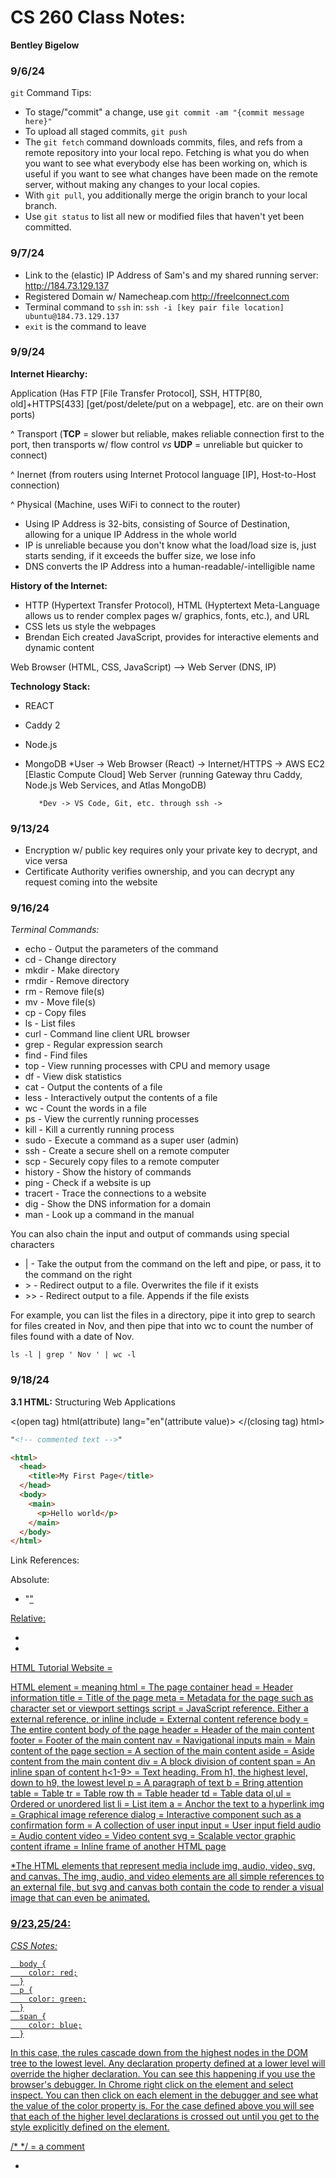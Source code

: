 # CS 260 Class Notes:
**Bentley Bigelow**

### 9/6/24
`git` Command Tips:
- To stage/"commit" a change, use `git commit -am "{commit message here}"`
- To upload all staged commits, `git push`
- The `git fetch` command downloads commits, files, and refs from a remote repository into your local repo. Fetching is what you do when you want to see what everybody else has been working on, which is useful if you want to see what changes have been made on the remote server, without making any changes to your local copies.
- With `git pull`, you additionally merge the origin branch to your local branch. 
- Use `git status` to list all new or modified files that haven't yet been committed.

### 9/7/24
- Link to the (elastic) IP Address of Sam's and my shared running server: http://184.73.129.137
- Registered Domain w/ Namecheap.com http://freelconnect.com
- Terminal command to `ssh` in: `ssh -i [key pair file location] ubuntu@184.73.129.137`
- `exit` is the command to leave

### 9/9/24
**Internet Hiearchy:**

Application (Has FTP [File Transfer Protocol], SSH, HTTP[80, old]+HTTPS[433] [get/post/delete/put on a webpage], etc. are on their own ports)

^ Transport (**TCP** = slower but reliable, makes reliable connection first to the port, then transports w/ flow control *vs* **UDP** = unreliable but quicker to connect)

 ^ Inernet (from routers using Internet Protocol language [IP], Host-to-Host connection)

  ^ Physical (Machine, uses WiFi to connect to the router)

- Using IP Address is 32-bits, consisting of Source of Destination, allowing for a unique IP Address in the whole world
- IP is unreliable because you don't know what the load/load size is, just starts sending, if it exceeds the buffer size, we lose info
- DNS converts the IP Address into a human-readable/-intelligible name

**History of the Internet:**
- HTTP (Hypertext Transfer Protocol), HTML (Hyptertext Meta-Language allows us to render complex pages w/ graphics, fonts, etc.), and URL
- CSS lets us style the webpages
- Brendan Eich created JavaScript, provides for interactive elements and dynamic content

Web Browser (HTML, CSS, JavaScript) --> Web Server (DNS, IP)

**Technology Stack:**
- REACT
- Caddy 2
- Node.js
- MongoDB
*User -> Web Browser (React) -> Internet/HTTPS -> AWS EC2 [Elastic Compute Cloud] Web Server (running Gateway thru Caddy, Node.js Web Services, and Atlas MongoDB) 
         
         *Dev -> VS Code, Git, etc. through ssh ->


### 9/13/24

- Encryption w/ public key requires only your private key to decrypt, and vice versa
- Certificate Authority verifies ownership, and you can decrypt any request coming into the website


### 9/16/24

*Terminal Commands:*
- echo - Output the parameters of the command
- cd - Change directory
- mkdir - Make directory
- rmdir - Remove directory
- rm - Remove file(s)
- mv - Move file(s)
- cp - Copy files
- ls - List files
- curl - Command line client URL browser
- grep - Regular expression search
- find - Find files
- top - View running processes with CPU and memory usage
- df - View disk statistics
- cat - Output the contents of a file
- less - Interactively output the contents of a file
- wc - Count the words in a file
- ps - View the currently running processes
- kill - Kill a currently running process
- sudo - Execute a command as a super user (admin)
- ssh - Create a secure shell on a remote computer
- scp - Securely copy files to a remote computer
- history - Show the history of commands
- ping - Check if a website is up
- tracert - Trace the connections to a website
- dig - Show the DNS information for a domain
- man - Look up a command in the manual

You can also chain the input and output of commands using special characters

- | - Take the output from the command on the left and pipe, or pass, it to the command on the right
- \> - Redirect output to a file. Overwrites the file if it exists
- \>\> - Redirect output to a file. Appends if the file exists

For example, you can list the files in a directory, pipe it into grep to search for files created in Nov, and then pipe that into wc to count the number of files found with a date of Nov.

`ls -l | grep ' Nov ' | wc -l`


### 9/18/24

**3.1 HTML:** Structuring Web Applications

<(open tag) html(attribute) lang="en"(attribute value)>
</(closing tag) html>

```html
"<!-- commented text -->"

<html>
  <head>
    <title>My First Page</title>
  </head>
  <body>
    <main>
      <p>Hello world</p>
    </main>
  </body>
</html>
```

Link References:

Absolute:

- "<a href="https://cs260.click/profile.png">"

Relative:

- <a href="profile.png" />
- <a href="../images/profile.png" />

HTML Tutorial Website = 

HTML element = meaning
html = The page container
head = Header information
title = Title of the page
meta = Metadata for the page such as character set or viewport settings
script = JavaScript reference. Either a external reference, or inline
include = External content reference
body = The entire content body of the page
header = Header of the main content
footer = Footer of the main content
nav = Navigational inputs
main = Main content of the page
section = A section of the main content
aside = Aside content from the main content
div = A block division of content
span = An inline span of content
h<1-9> = Text heading. From h1, the highest level, down to h9, the lowest level
p = A paragraph of text
b = Bring attention
table = Table
tr = Table row
th = Table header
td = Table data
ol,ul = Ordered or unordered list
li = List item
a = Anchor the text to a hyperlink
img = Graphical image reference
dialog = Interactive component such as a confirmation
form = A collection of user input
input = User input field
audio = Audio content
video = Video content
svg = Scalable vector graphic content
iframe = Inline frame of another HTML page

*The HTML elements that represent media include img, audio, video, svg, and canvas. The img, audio, and video elements are all simple references to an external file, but svg and canvas both contain the code to render a visual image that can even be animated.


### 9/23,25/24:

*CSS Notes:*

      body {
        color: red;
      }
      p {
        color: green;
      }
      span {
        color: blue;
      }


In this case, the rules cascade down from the highest nodes in the DOM tree to the lowest level. Any declaration property defined at a lower level will override the higher declaration. You can see this happening if you use the browser's debugger. In Chrome right click on the element and select inspect. You can then click on each element in the debugger and see what the value of the color property is. For the case defined above you will see that each of the higher level declarations is crossed out until you get to the style explicitly defined on the element.

/* */ = a comment

- <style> tags are used in HTML files
- to refer to a CSS external file, you need to use the <link rel="stylesheet" type="text/css" href="mystyle.css"> tag to the CSS style sheet in the <head></head> tags

*Different Fonts:*

```html
@font-face {
 font-family: 'Quicksand';
 src: url('https://cs260.click/fonts/quicksand.ttf');
}

p:nth-child(1) { /lets you pick which tag in order that they come/
 font-family: Quicksand;
}

OR

@import url("https://fonts.googleapis.com/css2?family=Rubik Microbe&display=swap");

p {
 font-family: "Rubik Microbe";
}
```

*Bold and Italic:*

- font-style: italic;
- font-weight: bold;


*Unicode and UTF-8:*

```html
<!DOCTYPE html>
<html lang="en">
 <head>
   <meta charset="UTF-8" />
 </head>
 <body>
   <p>하나님은 나의 빛이시다</p>
   <p>😃 &#128521;</p>
 </body>
</html>

*Animation:*

@keyframes demo {
 from {
   font-size: 0vh;
 }

 95% {
   font-size: 21vh;
 }

 to {
   font-size: 20vh;
 }
}


p {
 text-align: center;
 font-size: 20vh;

 animation-name: demo;
 animation-duration: 3s;
 OR
 animation: demo 1s infinite alternate;
}
```

The top border = 10 pixels
The bottom border = 5 pixels
The left border = 20 pixels
The right border = 1pixel

border-width:10px 1px 5px 20px;

- text-transform:capitalize  
- list-style-type: square;  
- To select element w/ ID "demo", do #demo
- To select all p elements inside a div element = div p
- group selectors = Separate each selector with a comma
- Def. position property = static

*Margin:*

- Margin is the space outside an element's border.
- It controls the spacing between different elements on the page.
- Margin pushes adjacent elements away to create a gap between them.
- The element's background color does not extend into the margin area.
- Margin can have negative values and the auto keyword.

*Padding:*

- Padding is the space between an element's content and its border.
- It controls the spacing inside an element, around its content.
- Padding increases the size of the element.
- The element's background color extends into the padding area.
- Padding cannot have negative values or use the auto keyword.

Some other key points for differences between *Margin* and *Padding*:
Adjacent vertical margins collapse, taking the largest margin value, while padding values stack.
Margin is for positioning an element in relation to others, while padding is for styling the look of an individual element.
Margins are transparent, while padding takes on the element's background color.


*Display:*

- The CSS display property allows you to change how an HTML element is displayed by the browser. The common options for the display property include the following.

Value	Meaning
none	= Don't display this element. The element still exists, but the browser will not render it.
block	= Display this element with a width that fills its parent element. A p or div element has block display by default.
inline	= Display this element with a width that is only as big as its content. A b or span element has inline display by default.
flex	= Display this element's children in a flexible orientation.
grid	= Display this element's children in a grid orientation.

- We can demonstrate the different CSS display property values with the following HTML that contains a bunch of div elements. By default div elements have a display property value of block.

```html
<div class="none">None</div>
<div class="block">Block</div>
<div class="inline">Inline1</div>
<div class="inline">Inline2</div>```
<div class="flex">
  <div>FlexA</div>
  <div>FlexB</div>
  <div>FlexC</div>
  <div>FlexD</div>
</div>
<div class="grid">
  <div>GridA</div>
  <div>GridB</div>
  <div>GridC</div>
  <div>GridD</div>
</div>

.none {
  display: none;
}

.block {
  display: block;
}

.inline {
  display: inline;
}

.flex {
  display: flex;
  flex-direction: row;
}

.grid {
  display: grid;
  grid-template-columns: 1fr 1fr;
}
```

Example:
<img width="491" alt="Screenshot 2024-09-27 at 11 22 48 AM" src="https://github.com/user-attachments/assets/c81de5a9-a072-4762-be55-2d2a8381107a">


*Float:*

The float css property moves an element to the left or right of its container element and allows inline elements to wrap around it. For example, if we had an aside element followed by a large paragraph of text, we could create the following CSS rule in order to cause the text to wrap around the aside.

aside {
  float: right;
  padding: 3em;
  margin: 0.5em;
  border: black solid thin;
}


*Grid:*

```html
<div class="container">
  <div class="card"></div>
  <div class="card"></div>
  <div class="card"></div>
  <div class="card"></div>
  <div class="card"></div>
  <div class="card"></div>
  <div class="card"></div>
  <div class="card"></div>
  <div class="card"></div>
</div>

.container {
  display: grid;
  grid-template-columns: repeat(auto-fill, minmax(300px, 1fr));
  grid-auto-rows: 300px;
  grid-gap: 1em;
}
```

*CSS Element References:*

```html
<a class="nav-link" href="#accordionExample">Accordion</a>
```
- Make sure the href=# is to an *ID*, not to a class

**JavaScript:**

```html
<!DOCTYPE html>
<html>
<body>

<h2>My First JavaScript</h2>

<button type="button"
onclick="document.getElementById('demo').innerHTML = Date()">
Click me to display Date and Time.</button>

<p id="demo">Will be replaced w/ date</p>

</body>
</html> 
```
*Change HTML Attribute Values:*
```html
<!DOCTYPE html>
<html>
<body>

<h2>What Can JavaScript Do?</h2>

<p>JavaScript can change HTML attribute values.</p>

<p>In this case JavaScript changes the value of the src (source) attribute of an image.</p>

<button onclick="document.getElementById('myImage').src='pic_bulbon.gif'">Turn on the light</button>

<img id="myImage" src="pic_bulboff.gif" style="width:100px">

<button onclick="document.getElementById('myImage').src='pic_bulboff.gif'">Turn off the light</button>

</body>
</html>
```

*Change CSS Style of Element:*
```html
<!DOCTYPE html>
<html>
<body>

<h2>What Can JavaScript Do?</h2>

<p id="demo">JavaScript can change the style of an HTML element.</p>

<button type="button" onclick="document.getElementById('demo').style.fontSize='35px'">Click Me!</button>

</body>
</html> 
```


*Hide HTML Elements:*
```html
<!DOCTYPE html>
<html>
<body>

<h2>What Can JavaScript Do?</h2>

<p id="demo">JavaScript can hide HTML elements.</p>

<button type="button" onclick="document.getElementById('demo').style.display='none'">Click Me!</button>

</body>
</html> 
```
- But you can still reactive the HTML element, it's still there!


*Create Window Alert:*
```html
<!DOCTYPE html>
<html>
<body>

<h2>My First Web Page</h2>
<p>My first paragraph.</p>

<script>
window.alert(5 + 6);
</script>

</body>
</html> 
```

*Linking to JS File:*
- In the body tags at the bottom
```html
<script src="myScript.js"></script>
```


**JavaScript Objects:**

```html
<!DOCTYPE html>
<html>
<body>
<h1>Creating JavaScript Objects</h1>
<h2>Using an Object Literal</h2>

<p id="demo"></p>

<script>
// Create an Object:
const person = {
  firstName: "John",
  lastName: "Doe",
  age: 50,
  eyeColor: "blue"
};

// Display Data from the Object:
document.getElementById("demo").innerHTML =
person.firstName + " is " + person.age + " years old.";
</script>

</body>
</html>
```


*JavaScript Functions:*

- Can be passed as parameters
- Anything nonzero is True, anything 0/empty is False
- having a function `start(fn)` with the param. `fn`, if we didn't give a param., then
- `fn = fn || variables` and if `fn` wasn't given/defined, it will default to the first 'true' value (could be ternary w/ just 2, or mult. with ||)
- Use `===` for true equality
- For anonymous functions i.e. lambdas, use the keyword `function` or `const arrowMethod = (param) => {return a+2;};` that can be void, return a value, and take any # of arguments
- To turn a variable into an active function, use the variable name + () w/ or w/o parameters
- If you return an arrow function w/ a function, you can string the parameters together

```java
dup(duplimit){
  return (t) => {
    ...
    //uses both duplimit and t
  }
}

dup(3)('again');
// 3 is passed in first for duplimit and then 'again' for 3
```

*JavaScript Arrays:*

The Array object has several interesting static functions associated with it. Here are some of the interesting ones.

Function	Meaning	Example
- push	Add an item to the end of the array	a.push(4)
- pop	Remove an item from the end of the array	x = a.pop()
- slice	Return a sub-array	a.slice(1,-1)
- sort	Run a function to sort an array in place	a.sort((a,b) => b-a)
- values	Creates an iterator for use with a for of loop	for (i of a.values()) {...}
- find	Find the first item satisfied by a test function	a.find(i => i < 2)
- forEach	Run a function on each array item	a.forEach(console.log)
- reduce	Run a function to reduce each array item to a single item	a.reduce((a, c) => a + c)
- map	Run a function to map an array to a new array	a.map(i => i+i)
- filter	Run a function to remove items	a.filter(i => i%2)
- every	Run a function to test if all items match	a.every(i => i < 3)
- some	Run a function to test if any items match	a.some(i => i < 1)

```java
const a = [1, 2, 3];

console.log(a.map((i) => i + i));
// OUTPUT: [2,4,6]
console.log(a.reduce((v1, v2) => v1 + v2));
// OUTPUT: 6
console.log(a.sort((v1, v2) => v2 - v1));
// OUTPUT: [3,2,1]

a.push(4);
console.log(a.length);
// OUTPUT: 4
```

*JavaScript Regular Expressions:*

`/pattern/modifiers;`
- ex) /w3schools/i;

Modifiers:

- i	Perform case-insensitive matching	
- g	Perform a global match (find all)	
- m	Perform multiline matching	
- d	Perform start and end matching (New in ES2022)

**Regular Expression Patterns:**

Brackets are used to find a range of characters:

- [abc]	Find any of the characters between the brackets	
- [0-9]	Find any of the digits between the brackets	
- (x|y)	Find any of the alternatives separated with |	
- Metacharacters are characters with a special meaning:

Metacharacters:

- \d	Find a digit	
- \s	Find a whitespace character	
- \b	Find a match at the beginning of a word like this: \bWORD, or at the end of a word like this: WORD\b	
- \uxxxx	Find the Unicode character specified by the hexadecimal number xxxx	

Quantifiers define quantities:

- n+	Matches any string that contains at least one n
- n*	Matches any string that contains zero or more occurrences of n
- n?	Matches any string that contains zero or one occurrences of n


*`.search()` and `.replace()`*

```java
let text = "Visit W3Schools!";
let n = text.search("W3Schools");
// OUTPUT for n = index pos. of pattern found start

let text = "Visit Microsoft!";
let result = text.replace("Microsoft", "W3Schools");
```

*Other JavaScript Built-In Syntax:*

**Rest**

- JavaScript provides the rest syntax to make this easier. Think of it as a parameter that contains the rest of the parameters. To turn the last parameter of any function into a rest parameter you prefix it with three periods. You can then call it with any number of parameters and they are all automatically combined into an array.

```java
function hasNumber(test, ...numbers) {
  return numbers.some((i) => i === test);
}

hasNumber(2, 1, 2, 3);
// RETURNS: true
```

**Spread**

- Spread does the opposite of rest. It take an object that is iterable (e.g. array or string) and expands it into a function's parameters. Consider the following.

```java
function person(firstName, lastName) {
  return { first: firstName, last: lastName };
}

const p = person(...['Ryan', 'Dahl']);
console.log(p);
// OUTPUT: {first: 'Ryan', last: 'Dahl'}
```

*JavaScript Try/Catch/Finally:*

```java
try {
  // normal execution code
} catch (err) {
  // exception handling code
} finally {
  // always called code
}
```

- The fallback pattern is commonly implemented using exception handling. To implement the fallback pattern you put the normal feature path in a try block and then provide a fallback implementation in the catch block. For example, normally you would get the high scores for a game by making a network request, but if the network is not available then a locally cached version of the last available scores is used. By providing a fallback, you can always return something, even if the desired feature is temporarily unavailable.

```java
function getScores() {
  try {
    const scores = scoringService.getScores();
    // store the scores so that we can use them later if the network is not available
    window.localStorage.setItem('scores', scores);
    return scores;
  } catch {
    return window.localStorage.getItem('scores');
  }
}
```

*JavaScript Destructuring:*

```java
const a = [1, 2, 4, 5];

// destructure the first two items from a, into the new variables b and c
const [b, c] = a;

console.log(b, c);
// OUTPUT: 1, 2
```

and

```java
const [b, c, ...others] = a;

console.log(b, c, others);
// OUTPUT: 1, 2, [4,5]
```


**Midterm Practice Question Notes:**

By default, the HTML span element has a default CSS display property value of:
- inline
- <span> elements are inline by default, meaning they flow with the surrounding text without forcing a new line, and their dimensions are set by their content rather than CSS width/height properties. This is in contrast to block-level elements like <div> that start on a new line and take up the full available width by default

How would you use CSS to change all the div elements to have a background color of red?
```css
div {
  background-color: red;
}
```

How would you display an image with a hyperlink in HTML?
```html
<a href="url">
  <img src="image.jpg" alt="description">
</a>
```

Given the following HTML, what CSS would you use to set the text "trouble" to green and leave the "double" text unaffected?
```html
<p>Here comes <span>double</span> <span>trouble</span>!</p>
```
```css
span:last-child {
  color: green;
}
```

What is the opening HTML tag for a paragraph, ordered list, unordered list, second level heading, first level heading, third level heading?
- Paragraph: <p>
- Ordered list: <ol>3
- Unordered list: <ul>3
- Second level heading: <h2>
- First level heading: <h1>
- Third level heading: <h3>


How do you declare the document type to be html?
- <!DOCTYPE html>



How would you use JavaScript to select an element with the id of "byu" and change the text color of that element to green?
```js
document.getElementById("byu").style.color = "green";
```

What is valid javascript syntax for if, else, for, while, switch statements?
```js
if (condition) {
  // code
} else if (condition) {
  // code  
} else {
  // code
}

for (initialization; condition; final-expression) {
  // code
}

while (condition) {
   // code
}

switch(expression) {
  case x:
    // code
    break;
  case y:
    // code
    break;
  default:
    // code
}
```

What is the correct syntax for creating a javascript object?
```js
const obj = {
  property1: value1,
  property2: value2
};
```


Is it possible to add new properties to javascript objects?
- Yes, you can add new properties to JavaScript objects after they are created using dot notation or bracket notation:

```js
obj.newProperty = "new value";
obj["another new property"] = 123;
```

If you want to include JavaScript on an HTML page, which tag do you use?
- <script>

Given the following HTML, what JavaScript could you use to set the text "animal" to "crow" and leave the "fish" text unaffected?
```xml
<p>My favorite <span id="animal">animal</span> is a <span id="fish">fish</span>.</p>
```
```js
document.getElementById("animal").textContent = "crow";
```

Which of the following correctly describes JSON?
- JSON (JavaScript Object Notation) is a lightweight data-interchange format. It is easy for humans to read and write and easy for machines to parse and generate.

Command Line
What does the console command chmod, pwd, cd, ls, vim, nano, mkdir, mv, rm, man, ssh, ps, wget, sudo do?
- chmod: change file modes or access control lists
- pwd: print name of current/working directory
- cd: change the working directory
- ls: list directory contents
- vim: text editor
- nano: text editor
- mkdir: make directories
- mv: move (rename) files
- rm: remove files or directories
- man: an interface to the system reference manuals
- ssh: remote login program
- ps: report a snapshot of the current processes
- wget: network downloader
- sudo: execute a command as another user (typically superuser)

Which of the following console command creates a remote shell session?
- ssh

Which of the following is true when the -la parameter is specified for the ls console command?
- The -la option combines -l (use a long listing format) and -a (do not ignore entries starting with .). So it shows all files, including hidden ones, in the long listing format.

Domains and Networking
Which of the following is true for the domain name banana.fruit.bozo.click:
- Top-level domain: .click
- Subdomain: banana
- Root domain: bozo.click

Is a web certificate necessary to use HTTPS?
- Yes, an SSL/TLS certificate is required to enable HTTPS on a website7. The certificate provides the encryption for the secure connection.

Can a DNS A record point to an IP address or another A record?
- A DNS A record points to an IP address. It cannot directly point to another A record.

Port 443, 80, 22 is reserved for which protocol?
- Port 443: HTTPS
- Port 80: HTTP
- Port 22: SSH





**Web Frameworks:**

- Every React function you create is a new tag

*React Component Function Creation:*
```js
const Hello = ({ phrase }) => {
  return (
    <div>
      <p>Hello {phrase}</p>
    </div>
  );
};

ReactDOM.render(<Hello phrase="cs260" />,document.querySelector("#root"));
```
- We pass the parameter in the tag declaration

```js
const Hello = () => {
  const [color, setColor] = React.useState("red");

  function changeColor() {
    setColor(color === "red" ? "green" : "red");
  }

  return (
    <div>
      <p style={{ color: color }}>Hello</p>
      <button onClick={changeColor}>change</button>
    </div>
  );
};

ReactDOM.render(<Hello phrase="function" />,document.querySelector("#root"));
```

*JavaScript Promises Chain:*
```js
function pickupPizza() {
  const order = createOrder();

  // Promise
  placeOrder(order)
    .then((order) => makePizza(order))
    .then((order) => serveOrder(order))
    .catch((order) => {
      orderFailure(order);
    });
}
```


*JavaScript Async/Await Keywords:*
```js
async function pickupPizza() {
  const order = createOrder();

  try {
    //use of await keyword w/ call to Promise func!
    serveOrder(await placeOrder(order));
  } catch (order) {
    orderFailure(order);
  }
}
```

**Midterm Mistakes:**

1. What does the following code do? = Sets "f" to a function that returns the square of "x" (the "=>" implies a return statement)
```js
const f = x => x * x;
```

2. What does the following code output? = [ 2, 4, 6, 8, 10 ]
```js
let a = [1, 2, 3, 4, 5, 6, 7, 8, 9, 10];
let b = a.filter(number => {
  return (number % 2 === 0)
});
console.log(b);
```

3. Which of the following are valid syntax for creating a function in JavaScript?
- let execute = (x) => { } 
- function f(x) { }
- const f = function(x) { }

4. Given the following HTML, what JavaScript could you use to set the text "yes" to "cow" and leave the "no" text unaffected?
- document.querySelector("p.demo").textContent = "cow";
```html
<p>no</p>
<p class="demo">yes</p>
<div class="demo">no</div>
```

5. What will the following code output when executed? 
- ski taco banana fish
```js
const p = new Promise((resolve, reject) => {
  setTimeout(() => {
     console.log('banana')
     resolve(true);
  }, 10000);
});
console.log('ski');

p.then((result) => console.log('fish'));

console.log('taco');
```

*Vite Notes:*
<a href=https://learn.cs260.click/page/webFrameworks/react/vite/vite_md>Vite Info</a>

- If youre going to make a function that returns more than one thing it has to be wrapped in a empty <></> or a div tag but just use the empty.
- Files that are just react component functions need to have Export Default


*React Notes:*
```jsx
import React from "https://cdn.skypack.dev/react";
import ReactDOM from "https://cdn.skypack.dev/react-dom";

const Survey = () => {
  const [text, updateText] = React.useState("");

  // When the text changes update the state
  const onChange = (e) => {
    updateText(e.target.value);
  };

  return (
    <div>
      <h1>Survey</h1>

      {/* Pass the Survey color  as a parameter to the Question.
          When the color changes the Question parameter will also be updated and rendered. */}
      <Question answer={text} />

      <p>
        <span class="prompt">Input some text => </span>
        {/* Set the Survey color state as a the value of the color picker.
            When the color changes, the value will also be updated and rendered. */}
        <input
          type="text"
          onChange={(e) => onChange(e)}
          placeholder="put something down!"
        />
      </p>
    </div>
  );
};

// The Question component
const Question = ({ answer }) => {
  return (
    <div>
      {/* Answer rerendered whenever the parameter changes */}
      <p>Your provided text: {answer}</p>
    </div>
  );
};

ReactDOM.render(<Survey />, document.getElementById("root"));
```